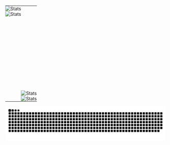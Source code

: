 <table style="border-collapse: collapse; width: 100%;">
  <tr>
    <td style="padding: 0; width: 50%; vertical-align: top; height: 300px;">
      <img src="https://media1.tenor.com/m/KOEy7Z5vo0oAAAAC/needy-streamer-overload-needy-girl-overdose.gif" alt="Stats" style="width: 100%; display: block;">
      <img src="http://github-profile-summary-cards.vercel.app/api/cards/most-commit-language?username=Khitoshi&theme=monokai" alt="Stats" style="width: 100%; display: block;">
    </td>
    <td style="padding: 0; width: 50%; vertical-align: bottom; height: 300px;">
      <img src="https://github-readme-stats.vercel.app/api?username=khitoshi&theme=monokai&show_icons=true" alt="Stats" style="width: 100%; display: block;">
      <img src="https://github-profile-summary-cards.vercel.app/api/cards/repos-per-language?username=Khitoshi&theme=monokai" alt="Stats" style="width: 100%; display: block;">
    </td>
  </tr>
</table>

<picture align="center">
  <source media="(prefers-color-scheme: dark)" srcset="https://raw.githubusercontent.com/Khitoshi/Khitoshi/output/github-contribution-grid-snake-dark.svg" />
  <img src="https://raw.githubusercontent.com/Khitoshi/Khitoshi/output/github-contribution-grid-snake.svg" alt="GitHub Contribution Grid Snake" />
</picture>
